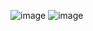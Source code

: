 ![image](https://github.com/Rahul-chaurasiya/Leetcode-Practice-Problem/assets/77222540/b2b1b597-794d-4fd1-8c6a-1ec9841c1969)
![image](https://github.com/Rahul-chaurasiya/Leetcode-Practice-Problem/assets/77222540/c59e862d-66a9-4eba-a3db-259e7fa14677)
